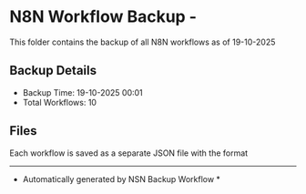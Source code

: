 # N8N Workflow Backup - 
This folder contains the backup of all N8N workflows as of 19-10-2025

## Backup Details
- Backup Time: 19-10-2025 00:01
- Total Workflows: 10

## Files
Each workflow is saved as a separate JSON file with the format

-----------
* Automatically generated by NSN Backup Workflow *